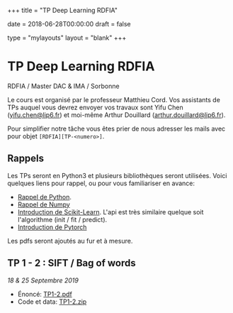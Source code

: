 +++
title = "TP Deep Learning RDFIA"

date = 2018-06-28T00:00:00
draft = false

type = "mylayouts"
layout = "blank"
+++

# TP Deep Learning RDFIA

RDFIA / Master DAC & IMA / Sorbonne

Le cours est organisé par le professeur Matthieu Cord. Vos assistants de TPs auquel
vous devrez envoyer vos travaux sont Yifu Chen (yifu.chen@lip6.fr) et moi-même Arthur
Douillard (arthur.douillard@lip6.fr).

Pour simplifier notre tâche vous êtes prier de nous adresser les mails avec pour objet
`[RDFIA][TP-<numero>]`.

## Rappels

Les TPs seront en Python3 et plusieurs bibliothèques seront utilisées. Voici
quelques liens pour rappel, ou pour vous familiariser en avance:

- [Rappel de Python](https://learnxinyminutes.com/docs/python/).
- [Rappel de Numpy](https://docs.scipy.org/doc/numpy/user/quickstart.html)
- [Introduction de Scikit-Learn](https://scikit-learn.org/stable/tutorial/basic/tutorial.html). L'api est très similaire quelque soit l'algorithme (init / fit / predict).
- [Introduction de Pytorch](https://pytorch.org/tutorials/beginner/deep_learning_60min_blitz.html)

Les pdfs seront ajoutés au fur et à mesure.

## TP 1 - 2 : SIFT / Bag of words
*18 & 25 Septembre 2019*

- Énoncé: [TP1-2.pdf](/files/rdfia_resources/tp1-2.pdf)
- Code et data: [TP1-2.zip](https://webia.lip6.fr/~douillard/rdfia/tp1-2.zip)



